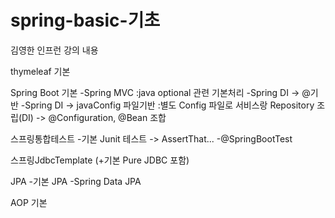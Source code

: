 # spring-basic-기초

김영한 인프런 강의 내용

thymeleaf 기본

Spring Boot 기본
 -Spring MVC
  :java optional 관련 기본처리
 -Spring DI ->  @기반 
 -Spring DI -> javaConfig 파일기반 
  :별도 Config 파일로 서비스랑 Repository 조립(DI)
    -> @Configuration, @Bean 조합

스프링통합테스트
 -기본 Junit 테스트 -> AssertThat...
 -@SpringBootTest
 
 스프링JdbcTemplate
  (+기본 Pure JDBC 포함)

JPA
  -기본 JPA
  -Spring Data JPA
  
AOP 기본
 
 
 


